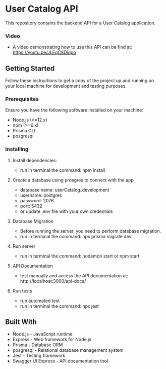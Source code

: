 # User Catalog API

This repository contains the backend API for a User Catalog application.
### Video
 * A video demonstrating how to use this API can be find at: https://youtu.be/JLEqC8Diqpo

## Getting Started

Follow these instructions to get a copy of the project up and running on your local machine for development and testing purposes.

### Prerequisites 

Ensure you have the following software installed on your machine:

- Node.js (>=12.x)
- npm (>=6.x)
- Prisma CLI
- posgresql 

### Installing

1. Install dependencies:
   * run in terminal the command:   npm install

2. Create a database using prosgres to connect  with the app
   * database name: userCatalog_development
   * username: postgres
   * password: 2076
   * port: 5432
   * or update  .env file with your own credentials

3. Database Migration
    * Before running the server, you need to perform database migration.
    * run in terminal the command: npx prisma migrate dev

4. Run server
    * run in terminal the command: nodemon start or npm start

5. API Documentation
    * test manually and  access the API documentation at: http://localhost:3000/api-docs/ 


6. Run tests
    * run automated test 
    * run in terminal the command: npx jest
  
## Built With

- Node.js - JavaScript runtime
- Express - Web framework for Node.js
- Prisma - Database ORM
- posgresql - Relational database management system
- Jest - Testing framework
- Swagger UI Express - API documentation tool